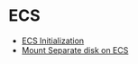 # ECS

* [ECS Initialization](debian/ecs-init.md)
* [Mount Separate disk on ECS](debian/ecs-mount-disk.md)

